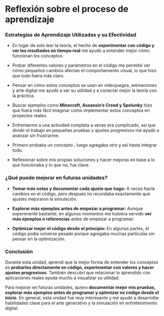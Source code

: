 # Reflexión sobre el proceso de aprendizaje

### Estrategias de Aprendizaje Utilizadas y su Efectividad
-   En lugar de solo leer la teoría, el hecho de **experimentar con código y ver los resultados en tiempo real** me ayudó a entender mejor cómo funcionan los conceptos.


-   Probar diferentes valores y parámetros en el código me permitió ver cómo pequeños cambios afectan el comportamiento visual, lo que hizo que todo fuera más claro.


-    Pensar en cómo estos conceptos se usan en videojuegos, animaciones y arte digital me ayudó a ver su utilidad y a conectar mejor la teoría con la práctica.


-   Buscar ejemplos como **Minecraft, Assassin’s Creed y Spelunky** hizo que fuera más fácil imaginar cómo implementar estos conceptos en proyectos reales.


-   Enfrentarme a una actividad completa a veces era complicado, así que dividir el trabajo en pequeñas pruebas y ajustes progresivos me ayudó a avanzar sin frustrarme.


-   Primero probaba un concepto , luego agregaba otro  y así hasta integrar todo.


- Reflexionar sobre mis propias soluciones y hacer mejoras en base a lo que funcionaba y lo que no, fue clave.


### ¿Qué puedo mejorar en futuras unidades?


- **Tomar más notas y documentar cada ajuste que hago:** 
	A veces hacía cambios en el código, pero después no recordaba exactamente qué ajustes mejoraron la simulación.
- **Explorar más ejemplos antes de empezar a programar:**
Aunque experimenté bastante, en algunos momentos me hubiera servido **ver más ejemplos o referencias** antes de empezar a programar.


- **Optimizar mejor el código desde el principio:**
 En algunas partes, el código podía volverse pesado porque agregaba muchas partículas sin pensar en la optimización.


### **Conclusión**

Durante esta unidad, aprendí que la mejor forma de entender los conceptos es **probarlos directamente en código, experimentar con valores y hacer ajustes progresivos**. También descubrí que relacionar lo aprendido con aplicaciones reales ayuda mucho a visualizar su utilidad.

Para mejorar en futuras unidades, quiero **documentar mejor mis pruebas, explorar más ejemplos antes de programar y optimizar mi código desde el inicio**. En general, esta unidad fue muy interesante y me ayudó a desarrollar habilidades clave para el arte generativo y la simulación en entretenimiento digital.
